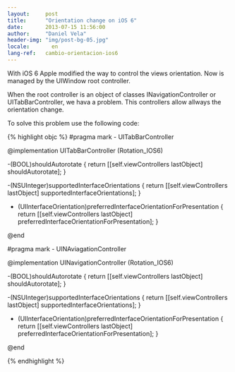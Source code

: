 ```yaml
---
layout:     post
title:      "Orientation change on iOS 6"
date:       2013-07-15 11:56:00
author:     "Daniel Vela"
header-img: "img/post-bg-05.jpg"
locale:       en
lang-ref:   cambio-orientacion-ios6
---
```


With iOS 6 Apple modified the way to control the views orientation. Now is managed by the UIWindow root controller.

When the root controller is an object of classes INavigationController or UITabBarController, we hava a problem. This controllers allow allways the orientation change.

To solve this problem use the following code:

{% highlight objc %}
#pragma mark - UITabBarController

@implementation UITabBarController (Rotation_IOS6)

-(BOOL)shouldAutorotate
{
    return [[self.viewControllers lastObject] shouldAutorotate];
}

-(NSUInteger)supportedInterfaceOrientations
{
    return [[self.viewControllers lastObject] supportedInterfaceOrientations];
}

- (UIInterfaceOrientation)preferredInterfaceOrientationForPresentation
{
    return [[self.viewControllers lastObject] preferredInterfaceOrientationForPresentation];
}

@end

#pragma mark - UINAviagationController

@implementation UINavigationController (Rotation_IOS6)

-(BOOL)shouldAutorotate
{
    return [[self.viewControllers lastObject] shouldAutorotate];
}

-(NSUInteger)supportedInterfaceOrientations
{
    return [[self.viewControllers lastObject] supportedInterfaceOrientations];
}

- (UIInterfaceOrientation)preferredInterfaceOrientationForPresentation
{
    return [[self.viewControllers lastObject] preferredInterfaceOrientationForPresentation];
}

@end

{% endhighlight %}